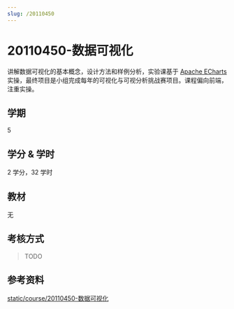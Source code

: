 ```yaml
---
slug: /20110450
---
```


# 20110450-数据可视化

讲解数据可视化的基本概念，设计方法和样例分析，实验课基于 [Apache ECharts](https://echarts.apache.org/) 实操，最终项目是小组完成每年的可视化与可视分析挑战赛项目。课程偏向前端，注重实操。

## 学期

5

## 学分 & 学时

2 学分，32 学时

## 教材

无

## 考核方式

> TODO

## 参考资料

[static/course/20110450-数据可视化](https://github.com/rurumuri/ysuse-2022/tree/master/static/course/20110450-%E6%95%B0%E6%8D%AE%E5%8F%AF%E8%A7%86%E5%8C%96)